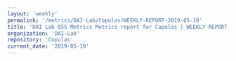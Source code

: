 ```yaml
---
layout: 'weekly'
permalink: '/metrics/DAI-Lab/Copulas/WEEKLY-REPORT-2019-05-19'
title: 'DAI Lab OSS Metrics Metrics report for Copulas | WEEKLY-REPORT-2019-05-19'
organization: 'DAI-Lab'
repository: 'Copulas'
current_date: '2019-05-19'
---
```

